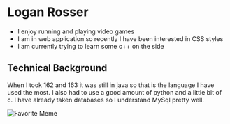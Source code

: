 # Logan Rosser
* I enjoy running and playing video games
* I am in web application so recently I have been interested in CSS styles
* I am currently trying to learn some c++ on the side 

## Technical Background

When I took 162 and 163 it was still in java so that is the language I have used the most. I also had to use a good
amount of python and a little bit of c. I have already taken databases so I understand MySql pretty well.

![Favorite Meme](https://www.google.com/url?sa=i&url=https%3A%2F%2Fknowyourmeme.com%2Fmemes%2Fyou-cant-defeat-me&psig=AOvVaw3oIGFqAxOvX8xabFjDXyzj&ust=1695306773402000&source=images&cd=vfe&opi=89978449&ved=0CA8QjRxqFwoTCNiL44W0uYEDFQAAAAAdAAAAABAD)
